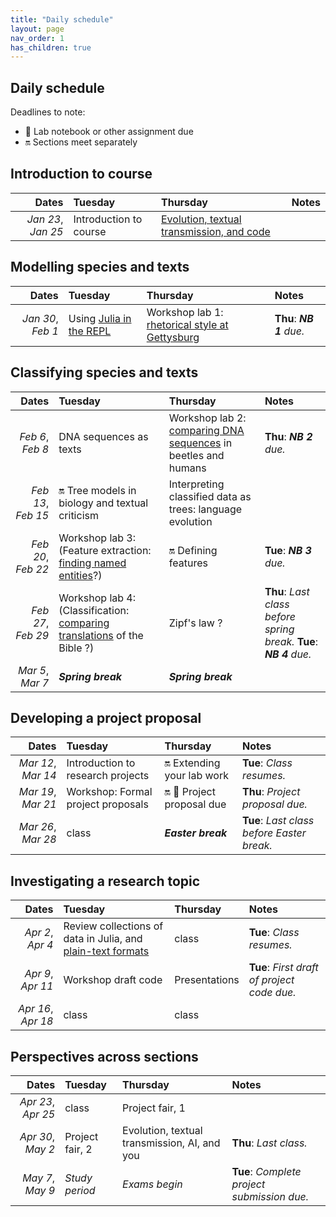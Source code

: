 ```yaml
---
title: "Daily schedule"
layout: page
nav_order: 1
has_children: true
---
```


## Daily schedule

Deadlines to note:

- 📓 Lab notebook or other assignment due
- 🔛 Sections meet separately


## Introduction to course

| Dates | Tuesday | Thursday | Notes |
| ---: | :--- | :--- | :--- |
| *Jan 23*, *Jan 25* | Introduction to course | [Evolution, textual transmission, and code](../classes/content+tech1/) |  |

## Modelling species and texts

| Dates | Tuesday | Thursday | Notes |
| ---: | :--- | :--- | :--- |
| *Jan 30*, *Feb 1* | Using [Julia in the REPL](../classes/repl1/)  | Workshop lab 1: [rhetorical style at Gettysburg](../labs/lab1/) | **Thu**: ***NB 1** due.* |

## Classifying species and texts

| Dates | Tuesday | Thursday | Notes |
| ---: | :--- | :--- | :--- |
| *Feb 6*, *Feb 8* | DNA sequences as texts | Workshop lab 2: [comparing DNA sequences](../labs/lab2/) in beetles and humans | **Thu**: ***NB 2** due.* |
| *Feb 13*, *Feb 15* | 🔛 Tree models in biology and textual criticism | Interpreting classified data as trees: language evolution |  |
| *Feb 20*, *Feb 22* | Workshop lab 3: (Feature extraction: [finding named entities](../labs/lab3/)?) | 🔛 Defining features | **Tue**: ***NB 3** due.* |
| *Feb 27*, *Feb 29* | Workshop lab 4: (Classification: [comparing translations](../labs/lab4) of the Bible ?) | Zipf's law ? | **Thu**: *Last class before spring break.* **Tue**: ***NB 4** due.* |
| *Mar 5*, *Mar 7* | ***Spring break*** | ***Spring break*** |  |

## Developing a project proposal

| Dates | Tuesday | Thursday | Notes |
| ---: | :--- | :--- | :--- |
| *Mar 12*, *Mar 14* | Introduction to research projects |  🔛  Extending your lab work | **Tue**: *Class resumes.* |
| *Mar 19*, *Mar 21* | Workshop: Formal project proposals |  🔛 📓 Project proposal due | **Thu**: *Project proposal due.* |
| *Mar 26*, *Mar 28* | class | ***Easter break*** | **Tue**: *Last class before Easter break.* |

## Investigating a research topic

| Dates | Tuesday | Thursday | Notes |
| ---: | :--- | :--- | :--- |
| *Apr 2*, *Apr 4* | Review collections of data in Julia, and [plain-text formats](../classes/textio/) | class | **Tue**: *Class resumes.* |
| *Apr 9*, *Apr 11* | Workshop draft code | Presentations | **Tue**: *First draft of project code due.* |
| *Apr 16*, *Apr 18* | class | class |  |

## Perspectives across sections

| Dates | Tuesday | Thursday | Notes |
| ---: | :--- | :--- | :--- |
| *Apr 23*, *Apr 25* | class | Project fair, 1 |  |
| *Apr 30*, *May 2* | Project fair, 2 | Evolution, textual transmission, AI, and you | **Thu**: *Last class.* |
| *May 7*, *May 9* | *Study period* | *Exams begin* | **Tue**: *Complete project submission due.* |